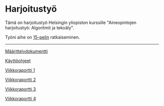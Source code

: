 # Harjoitustyö

Tämä on harjoitustyö Helsingin yliopiston kurssille "Aineopintojen harjoitustyö: Algoritmit ja tekoäly".

Työni aihe on [15-pelin](https://fi.wikipedia.org/wiki/15-peli) ratkaiseminen.

---

[Määrittelydokumentti](https://github.com/kaahy/algolabra-harjoitustyo/blob/main/dokumentaatio/maarittelydokumentti.md)

[Käyttöohjeet](https://github.com/kaahy/algolabra-harjoitustyo/blob/main/dokumentaatio/ohje.md)

[Viikkoraportti 1](https://github.com/kaahy/algolabra-harjoitustyo/blob/main/dokumentaatio/viikkoraportti1.md)

[Viikkoraportti 2](https://github.com/kaahy/algolabra-harjoitustyo/blob/main/dokumentaatio/viikkoraportti2.md)

[Viikkoraportti 3](https://github.com/kaahy/algolabra-harjoitustyo/blob/main/dokumentaatio/viikkoraportti3.md)

[Viikkoraportti 4](https://github.com/kaahy/algolabra-harjoitustyo/blob/main/dokumentaatio/viikkoraportti4.md)
